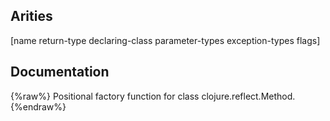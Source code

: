 ## Arities
[name return-type declaring-class parameter-types exception-types flags]

## Documentation
{%raw%}
Positional factory function for class clojure.reflect.Method.
{%endraw%}
